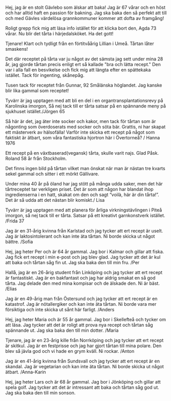 Hej, jag är en stolt Gävlebo som älskar att baka! Jag är 67 vårar och en höst och har alltid haft en passion för bakning.  Jag ska baka den så perfekt att till och med Gävles värdelösa grannkommuner kommer att dofta av framgång!

Roligt grepp fick mig att läsa info istället för att klicka bort den, Agda 73 vårar. Nu blir det tårta i härjedalsköket. Ha det gott!

Tjenare! Klart och tydligt från en förtitvåårig Lillian i Umeå. Tårtan låter smaskens!

Det där receptet på tårta var ju något av det sämsta jag sett under mina 28 år,  jag gjorde tårtan precis enligt ert så kallade "bra och lätta recept." Den var i alla fall en besvikelse och fick mig att längta efter en spättekaka istället. Tack för ingenting, skånepåg.

Tusen tack för receptet från Gunnar, 92  Smålänska höglandet. Jag kanske blir lika gammal som receptet!

Tyvärr är jag upptagen med att bli en del i en organtransplantationsrevy på Karolinska imorgon,  Så nej tack till er tårta satsar på en spännande meny på sjukhuset istället./Jörgen 65

Så här är det, jag äter inte socker och kakor, men tack för tårtan som är någonting som överdoserats med socker och söta bär. Grattis, ni har skapat ett mästerverk av hälsofälla! Varför inte skicka ett recept på något som faktiskt är ätbart, som våra fantastiska hjortron här i Övertorneå? / Hanna 1976

Ett recept på en växtbaserad(vegansk) tårta, skulle varit najs. Glad Påsk. Roland 58 år från Stockholm. 

Det finns ingen bild på tårtan vilket man önskat när man är nästan tre kvarts sekel gammal och sitter i ett mörkt Gällivare.

Under mina 40 år på öland har jag stött på många udda saker, men det här tårtreceptet tar verkligen priset. Det är som att någon har blandat ihop ingredienserna i en hatt, skakat om den och sagt “voilà, här är din tårta!”. Det är så udda att det nästan blir komiskt./ Lisa

Tyvärr är jag upptagen med att planera för årliga virkningstävlingen i Piteå imorgon, så nej tack till er tårta. Satsar på ett kreativt garnkonstverk istället. /Frida 37

Jag är en 31-årig kvinna från Karlstad och jag tycker att ert recept är uselt. Jag är laktosintolerant och kan inte äta tårtan. Ni borde skicka ut något bättre. /Sofia

Hej, jag heter Per och är 64 år gammal. Jag bor i Kalmar och gillar att fiska. Jag fick ert recept i min e-post och jag blev glad. Jag tycker att det är kul att baka och tårtan såg fin ut. Jag ska baka den till min fru. /Per

Hallå, jag är en 26-årig student från Linköping och jag tycker att ert recept är fantastiskt. Jag är en bakfantast och jag har aldrig smakat en så god tårta. Jag delade den med mina kompisar och de älskade den. Ni är bäst. /Elias

Jag är en 49-årig man från Östersund och jag tycker att ert recept är en katastrof. Jag är nötallergiker och kan inte äta tårtan. Ni borde vara mer försiktiga och inte skicka ut sånt här farligt. /Anders

Hej, jag heter Maria och är 55 år gammal. Jag bor i Skellefteå och tycker om att läsa.  Jag tycker att det är roligt att prova nya recept och tårtan såg spännande ut. Jag ska baka den till min dotter. /Maria

Tjenare, jag är en 23-årig kille från Norrköping och jag tycker att ert recept är skitkul. Jag är en festprisse och jag har gjort tårtan till mina polare. Den blev så jävla god och vi hade en grym kväll. Ni rockar. /Anton

Jag är en 41-årig kvinna från Sundsvall och jag tycker att ert recept är en skandal. Jag är vegetarian och kan inte äta tårtan. Ni borde skicka ut något ätbart. /Anna-Karin

Hej, jag heter Lars och är 68 år gammal. Jag bor i Jönköping och gillar att spela golf. Jag tycker att det är intressant att baka och tårtan såg god ut. Jag ska baka den till min sonson.
